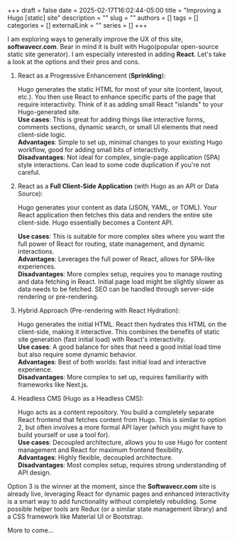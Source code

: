 +++ 
draft = false
date = 2025-02-17T16:02:44-05:00
title = "Improving a Hugo [static] site"
description = ""
slug = ""
authors = []
tags = []
categories = []
externalLink = ""
series = []
+++

I am exploring ways to generally improve the UX of this site, __softwavecr.com__. Bear in mind it is built with Hugo(popular open-source static site generator). I am especially interested in adding __React__. Let's take a look at the options and their pros and cons.

1. React as a Progressive Enhancement (__Sprinkling__):

    Hugo generates the static HTML for most of your site (content, layout, etc.). You then use React to enhance specific parts of the page that require interactivity. Think of it as adding small React "islands" to your Hugo-generated site.  
    __Use cases__: This is great for adding things like interactive forms, comments sections, dynamic search, or small UI elements that need client-side logic.  
    __Advantages__: Simple to set up, minimal changes to your existing Hugo workflow, good for adding small bits of interactivity.  
    __Disadvantages__: Not ideal for complex, single-page application (SPA) style interactions. Can lead to some code duplication if you're not careful.

2. React as a __Full Client-Side Application__ (with Hugo as an API or Data Source):

    Hugo generates your content as data (JSON, YAML, or TOML). Your React application then fetches this data and renders the entire site client-side. Hugo essentially becomes a Content API.   

    __Use cases__: This is suitable for more complex sites where you want the full power of React for routing, state management, and dynamic interactions.  
    __Advantages__: Leverages the full power of React, allows for SPA-like experiences.  
    __Disadvantages__: More complex setup, requires you to manage routing and data fetching in React. Initial page load might be slightly slower as data needs to be fetched. SEO can be handled through server-side rendering or pre-rendering.

3. Hybrid Approach (Pre-rendering with React Hydration):

    Hugo generates the initial HTML. React then hydrates this HTML on the client-side, making it interactive. This combines the benefits of static site generation (fast initial load) with React's interactivity.  
    __Use cases__: A good balance for sites that need a good initial load time but also require some dynamic behavior.  
    __Advantages__: Best of both worlds: fast initial load and interactive experience.  
    __Disadvantages__: More complex to set up, requires familiarity with frameworks like Next.js.

4. Headless CMS (Hugo as a Headless CMS):

    Hugo acts as a content repository. You build a completely separate React frontend that fetches content from Hugo. This is similar to option 2, but often involves a more formal API layer (which you might have to build yourself or use a tool for).  
    __Use cases__: Decoupled architecture, allows you to use Hugo for content management and React for maximum frontend flexibility.  
    __Advantages__: Highly flexible, decoupled architecture.  
    __Disadvantages__: Most complex setup, requires strong understanding of API design.  

Option 3 is the winner at the moment, since the __Softwavecr.com__  site is already live, leveraging React for dynamic pages and enhanced interactivity is a smart way to add functionality without completely rebuilding. Some possible helper tools are Redux (or a similar state management library) and a CSS framework like Material UI or Bootstrap.

More to come...